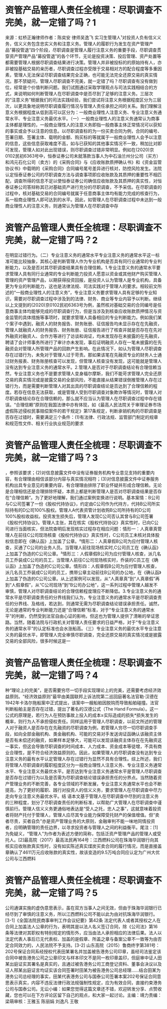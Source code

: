 # 资管产品管理人责任全梳理：尽职调查不完美，就一定错了吗？1

来源：虹桥正瀚律师作者：陈奕安 律师吴逸飞 实习生管理人¹对投资人负有信义义务，信义义务包含忠实义务和注意义务。管理人的履职行为发生在资产管理产品“募投管退”四个阶段，尽职调查是管理人履行注意义务的重要手段，尽职调查贯穿资产管理产品“募投管退”的各个环节，无论是投资决策、投后管理、资产处置等都需要管理人根据尽职调查结果进行决策。管理人并非被投标的的原始持有人，亦非被投基础交易的亲历者，尽职调查过程亦受限于交易相对方的配合程度等多重因素，管理人无法保证尽职调查结果完全正确，也可能无法完全还原交易的真实情况。那不禁疑问，管理人尽职调查不完美，就一定错了吗？尽职调查有没有做到位，经常是个价值判断问题。我们试图通过采取学理观点与司法实践相结合的方式，来说明如何判断管理人在尽职调查中是否尽到了足够的注意义务。三层次的“注意义务”根据我们的司法实践经验，我们尝试将注意义务根据程度区分为三层次，以更具象地说明尽职调查履行情况与管理人责任承担之间的关系。我们理解注意义务根据程度从低到高可以区分为：一般商业理性人注意义务、专业注意义务通常水平、专业注意义务最优水平。（一）一般商业理性人的注意义务通常认为商事主体都是理性的，一般商业理性人的注意义务即指一般商事主体正常情况可以获知的事实或会予以注意的信息。以尽职调查标的为一份买卖合同为例，合同的编号、签署日期、签署主体、载明的金额、购买标的等就属于一般商业理性人会予以注意的信息，这些信息获取难度不高，如与已获知的其他事实情况不一致，稍加比对即可发现，管理人如对此出现错误，则尽职调查过错非常明显。例如在(2020)京0102民初6363号中，恒泰证券公司未就落款当事人为中石油兰州分公司（买方）和鸿元石化公司（卖方）的《采购合同》与《应收账款质押确认书》和《资金监管协议书》中载明的《采购合同》合同编号尾号差异进行核对，防控风险发生。法院认定恒泰证券公司的尽职调查方法与调查事项即应收账款及其质押的重要性不相匹配，调查所得的信息不足以使恒泰证券公司确信应收账款及其质押的真实性，对恒泰证券公司答辩称其已对基础资产进行充分的尽职调查，不予采信。在尽职调查的过程中，核对基础交易的合同编号就属于任意商事主体均有能力完成的核查行为，系一般商业理性人即可达到的水平。因此，如管理人在尽职调查过程中未达到一般商业理性人的注意义务，则通常认为管理人在尽职调查中存

# 资管产品管理人责任全梳理：尽职调查不完美，就一定错了吗？2

在明显过错行为。（二）专业注意义务的通常水平专业注意义务的通常水平这一标准可能比较抽象，其核心是判断管理人作为专业机构是否具有同行业通常的专业判断能力，以及是否对其尽职调查结果具有合理信赖。1.专业注意义务的通常水平要求管理人具有同行业通常的专业判断能力投资人愿意以资金或其他财产购买管理人管理的资产管理产品，以期获得投资回报，是投资人认为管理人是专业机构，具备更为专业的判断能力，这也是法律法规、司法实践对于管理人的要求。相较前文所述的“一般商业理性人的注意义务”，专业注意义务要求管理人具有足够的专业知识，需要对尽职调查过程中涉及到的法律、财务、商业等专业内容予以判断。继续以上文提到的(2020)京0102民初6363号为例，虽然核对基础交易的合同编号是任意商事主体均能够完成的尽职调查行为，但是当涉及到核查应收账款质押情况与资金监管的具体措施等事项时，就要求管理人具备相应的专业判断能力。例如我们某个案子中遇到，融资人的财务报告、财务账册、征信报告均未显示存在在先融资，管理人就融资人的财务报告、财务账册、征信报告进行了核查并就是否存在在先对外融资对融资人、合作方等进行了访谈和询证，均未发现存在未披露的在先融资，聘请了会计师事务所进行了审计亦未发现，事后证明融资人存在一笔未披露的在先融资会对管理人所管理产品的回款产生影响。在此情况下，如认为管理人尽职调查存在过错行为，未免对于管理人过于苛责。那如果该笔在先融资专业的财务人士通过财务报表、财务账册核查可以发现，但管理人核查没有发现，这可能就是管理人没有达到专业注意义务的通常水平。2.管理人是否对于尽职调查结论有合理信赖当然，专业注意义务也不是要求管理人变身福尔摩斯，我们不能苛求管理人完全还原交易的真实情况或是披露交易的全部风险，不能直接从结果错误倒推管理人存在过错行为，而是需要判断管理人对其出具的尽职调查结论是否达到了合理信赖的程度。若存在信息无法获取，或是管理人受到尽职调查对象欺诈等情况时，管理人对尽职调查结论存在合理信赖的，那么就不应当认为管理人在尽职调查过程中存在错误。“合理信赖”原则在我国法律中亦有体现，如《最高人民法院关于审理证券市场虚假陈述侵权民事赔偿案件的若干规定》第17条规定，判断承销机构的尽职调查是否存在过错时，需要满足三个条件：(1)有法律、行政法规、监管部门制定的规章和规范性文件、相关行业执业规范的要求

# 资管产品管理人责任全梳理：尽职调查不完美，就一定错了吗？3

，参照该要求；(2)对信息披露文件中没有证券服务机构专业意见支持的重要内容，有合理理由相信该部分内容与真实情况相符；(3)对信息披露文件中证券服务机构出具专业意见的重要内容，有合理理由排除了职业怀疑并形成合理信赖。无论是合理相信还是合理排除怀疑，本质上都是判断管理人是否对尽职调查结果是否存在“合理信赖”。为了更好地理解，我们通过案例变换进行说明。基本案情：B公司与C公司签署了一份《股权代持协议》，约定由C公司作为代持方，代持B公司所实际持有的D公司100%股权。管理人A代表资管计划收购B公司所持有的D公司100%股权收益权。投资发生损失后，管理人发现C公司否认其曾与B公司签署《股权代持协议》。管理人主张，其在核实《股权代持协议》真实性时，已向C公司进行当面核实，但法院查明后发现核实过程存在相应问题：情形一：人真章真管理人在前往C公司现场核查《股权代持协议》真实性时，C公司员工未核对具体股权信息即在《确认函》上加盖了公章。²情形二：人真章假B公司为应付管理人核查，买通了C公司的业务人员。当管理人前往现场核实时,C公司员工在《确认函》上加盖了伪造的C公司公章。³情形三：人假章假B公司为应付管理人核查，派几名员工乔装成C公司的员工，当管理人前往C公司现场核实时，乔装的C员工在《确认函》上加盖了伪造的C公司公章。情形四：人假章假B公司为应付管理人核查，派几名员工乔装成C公司的员工，携带公章主动前往B公司的办公地，在《确认函》上加盖了伪造的C公司公章。从上述案例可以发现，从“人真章真”到“人真章假”再到“人假章假”，从“C公司现场”到“B公司办公地”，这一系列过程中管理人越发不审慎，管理人对尽职调查结论的合理信赖程度理应不断降低。3.专业注意义务的通常水平是尽职调查责任的分界线我们认为，专业注意义务的通常水平是尽职调查责任的分界线、及格线，若达到，则通常无需为尽职调查结论错误承担责任。诚然，无论是通常的专业判断能力还是“合理信赖”标准，对于“专业注意义务的通常水平”的判断，仍然受到法官自由心证的影响，但这也为管理人提供了清晰的举证思路。当然，随着法院与行政机关对管理人责任要求的日益严格，对于“专业注意义务的通常水平”的认定标准也会水涨船高。（三）专业注意义务的最优水平专业注意义务的最优水平，即管理人完全审慎尽职调查，完全还原交易的真实情况或是披露交易的全部风险，很多时候这是一

# 资管产品管理人责任全梳理：尽职调查不完美，就一定错了吗？4

种“理论上的完美”，是否需要穷尽一切手段实现理论上的完美，还需要考虑经济效益原则。“经济效益原则”最早由美国联邦上诉法院第二巡回庭著名法官勒·汉德在1942年卡洛尔拖船案中正式提出，该案中一艘船舶因脱钩而导致船舶碰撞。法官判断船舶主是否存在过错，提出了著名的汉德公式（The Hand Formula）。这一公式的原理是，若行为人在预防事故上投入的成本≥实际造成的损失*损失发生的概率，则行为人不承担侵权责任。同样运用于管理人尽职调查，以前文所述的管理人对于融资人是否存在在先融资的尽职调查为例，若管理人穷尽一切尽职调查手段，如向全部金融机构、类金融机构、可能的交易对手发送询证函确认该融资主体是否有未偿还的融资，如果样本足够大，可能可以发现该融资主体存在在先融资这一事实，但这会导致尽职调查的时间成本、人力成本、资金成本等徒增，不具有商业合理性，是不符合经济效益原则的。因此，如果管理人的尽职调查没有达到专业注意义务的最有水平认定管理人存在过错行为显然不具有合理性。综上所述，我们将管理人尽职调查的履职程度区分为一般商业理性人注意义务、专业注意义务通常水平、专业注意义务最优水平。是否达到专业注意义务通常水平是管理人尽职调查是否存在过错行为以及是否需为尽职调查结论错误承担责任的分界点。当然随着资产管理业务的不断完善，各专业领域的不断发展，专业注意义务通常水平也会不断提高，为了更好的履职、践行对投资人的信义义务，要求管理人在尽职调查中尽力走向专业注意义务最优水平。结    语本文基于管理人在尽职调查中尽到的注意义务的三种程度，划分了尽职调查责任的判断标准，以帮助广大管理人在尽职调查中谨慎前行。管理人信义义务更通俗地表达是“受人之托，忠人之事”，这就意味着投资者将财产托付于管理人，管理人应尽其专业能力保障受托财产的保值增值。但“卖者尽责，买者自负”亦是资产管理业务的大原则，金融审判不能一味地同情投资者，应明确管理的责任边界，以寻求投资者与管理人之间的利益衡平。尾注：[1]为免疑义，“管理人”为作者为表述方便的简称，包括泛资产管理产品的管理人或受托人。[2]最高院（2017）最高法民再164号：江西燃料公司在珠海华润银行向其核实应收账款真实性时，没有如实陈述真实煤炭买卖合同的履行情况，而是直接盖章确认了4611万元应收账款的真实性，故该变造的9.5万吨合同应认定为广州大优公司与江西燃料

# 资管产品管理人责任全梳理：尽职调查不完美，就一定错了吗？5

公司通谋实施的虚伪意思表示，虽在双方当事人之间无效，但由于珠海华润银行已经尽到了审慎的注意义务，所以江西燃料公司不能以此为由对抗珠海华润银行。[3-1]《全国法院民商事审判工作会议纪要》第42条 法定代表人或者其授权之人在合同上加盖法人公章的行为，表明其是以法人名义签订合同，除《公司法》第16条等法律对其职权有特别规定的情形外，应当由法人承担相应的法律后果。法人以法定代表人事后已无代表权、加盖的是假章、所盖之章与备案公章不一致等为由否定合同效力的，人民法院不予支持。[3-2] 山东高院（2015）鲁商终字第381号：202号保证合同系经授权代表田某署名并加盖被告港务公司印章，虽经司法鉴定该合同中被告港务公司之公章印文与样本印文不是同一枚印章盖印，但庭审中证人田某出庭证实其署名是真实的，且通过被告港务公司工商登记资料、董事会决议以及证人邢某出庭证言均证实该合同签署时田某为被告港务公司总经理……结合田某为港务公司总经理的事实，田某代表港务公司与国泰公司签署本案202号保证合同意思表示真实，内容不违反法律行政法规强制性规定，应为有效合同，直接约束港务公司与国泰公司。无讼小编：如果您觉得这篇文章还不错，欢迎转发分享、点赞收藏，您也可以在下方评论区留下自己的观点，和大家一起讨论。主编：靖力责编：梁萌审核：王雅玉 陈丽娟 刘逸凡 王敬

